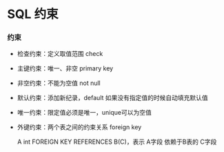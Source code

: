 # SQL 约束

### 约束

- 检查约束：定义取值范围 check
- 主键约束：唯一、非空 primary key
- 非空约束：不能为空值 not null
- 默认约束：添加新纪录，default 如果没有指定值的时候自动填充默认值
- 唯一约束：限定值必须是唯一，unique可以为空值
- 外键约束：两个表之间的约束关系 foreign key
    
    A int FOREIGN KEY REFERENCES B(C)，表示 A字段 依赖于B表的 C字段
